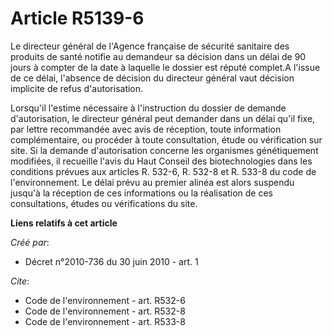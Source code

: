 # Article R5139-6

Le directeur général de l'Agence française de sécurité sanitaire des produits de santé notifie au demandeur sa décision dans
un délai de 90 jours à compter de la date à laquelle le dossier est réputé complet.A l'issue de ce délai, l'absence de
décision du directeur général vaut décision implicite de refus d'autorisation. 

Lorsqu'il l'estime nécessaire à l'instruction du dossier de demande d'autorisation, le directeur général peut demander dans
un délai qu'il fixe, par lettre recommandée avec avis de réception, toute information complémentaire, ou procéder à toute
consultation, étude ou vérification sur site. Si la demande d'autorisation concerne les organismes génétiquement modifiées,
il recueille l'avis du Haut Conseil des biotechnologies dans les conditions prévues aux articles R. 532-6, R. 532-8 et R.
533-8 du code de l'environnement. Le délai prévu au premier alinéa est alors suspendu jusqu'à la réception de ces
informations ou la réalisation de ces consultations, études ou vérifications du site.

**Liens relatifs à cet article**

_Créé par_:

  - Décret n°2010-736 du 30 juin 2010 - art. 1

_Cite_:

  - Code de l'environnement - art. R532-6
  - Code de l'environnement - art. R532-8
  - Code de l'environnement - art. R533-8
